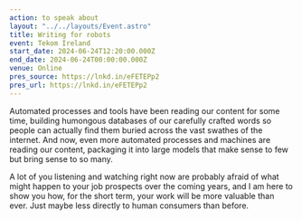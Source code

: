 ```yaml
---
action: to speak about
layout: "../../layouts/Event.astro"
title: Writing for robots
event: Tekom Ireland
start_date: 2024-06-24T12:20:00.000Z
end_date: 2024-06-24T00:00:00.000Z
venue: Online
pres_source: https://lnkd.in/eFETEPp2
pres_url: https://lnkd.in/eFETEPp2
---
```


Automated processes and tools have been reading our content for some time, building humongous databases of our carefully crafted words so people can actually find them buried across the vast swathes of the internet.
And now, even more automated processes and machines are reading our content, packaging it into large models that make sense to few but bring sense to so many.

A lot of you listening and watching right now are probably afraid of what might happen to your job prospects over the coming years, and I am here to show you how, for the short term, your work will be more valuable than ever. Just maybe less directly to human consumers than before.